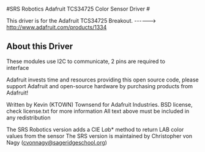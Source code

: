 #SRS Robotics Adafruit TCS34725 Color Sensor Driver #

This driver is for the Adafruit TCS34725 Breakout.
    ------> http://www.adafruit.com/products/1334

## About this Driver ##

These modules use I2C to communicate, 2 pins are required to  
interface

Adafruit invests time and resources providing this open source code, 
please support Adafruit and open-source hardware by purchasing 
products from Adafruit!

Written by Kevin (KTOWN) Townsend for Adafruit Industries.
BSD license, check license.txt for more information
All text above must be included in any redistribution

The SRS Robotics version adds a CIE L*a*b* method to return LAB color values from the sensor
The SRS version is maintained by Christopher von Nagy (cvonnagy@sageridgeschool.org)
